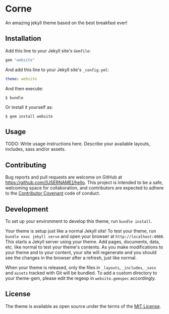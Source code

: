 # Corne

An amazing jekyll theme based on the best breakfast ever!

## Installation

Add this line to your Jekyll site's `Gemfile`:

```ruby
gem "website"
```

And add this line to your Jekyll site's `_config.yml`:

```yaml
theme: website
```

And then execute:

    $ bundle

Or install it yourself as:

    $ gem install website

## Usage

TODO: Write usage instructions here. Describe your available layouts, includes, sass and/or assets.

## Contributing

Bug reports and pull requests are welcome on GitHub at https://github.com/[USERNAME]/hello. This project is intended to be a safe, welcoming space for collaboration, and contributors are expected to adhere to the [Contributor Covenant](http://contributor-covenant.org) code of conduct.

## Development

To set up your environment to develop this theme, run `bundle install`.

Your theme is setup just like a normal Jekyll site! To test your theme, run `bundle exec jekyll serve` and open your browser at `http://localhost:4000`. This starts a Jekyll server using your theme. Add pages, documents, data, etc. like normal to test your theme's contents. As you make modifications to your theme and to your content, your site will regenerate and you should see the changes in the browser after a refresh, just like normal.

When your theme is released, only the files in `_layouts`, `_includes`, `_sass` and `assets` tracked with Git will be bundled.
To add a custom directory to your theme-gem, please edit the regexp in `website.gemspec` accordingly.

## License

The theme is available as open source under the terms of the [MIT License](https://opensource.org/licenses/MIT).

